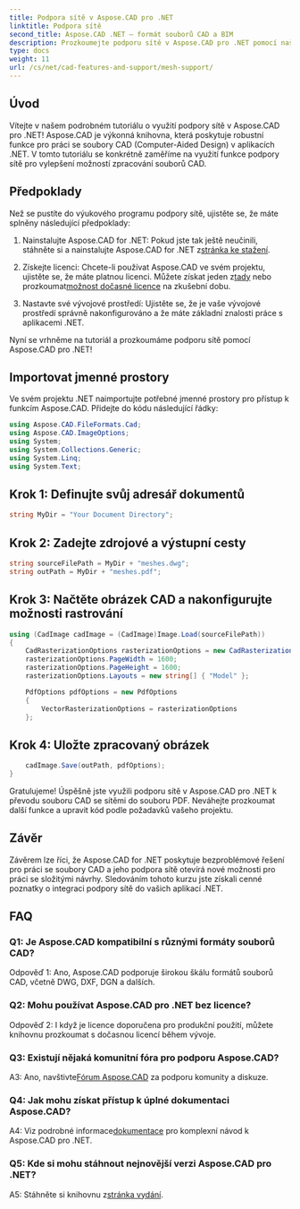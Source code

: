 ```yaml
---
title: Podpora sítě v Aspose.CAD pro .NET
linktitle: Podpora sítě
second_title: Aspose.CAD .NET – formát souborů CAD a BIM
description: Prozkoumejte podporu sítě v Aspose.CAD pro .NET pomocí našeho podrobného tutoriálu. Převeďte soubory CAD do PDF bez námahy.
type: docs
weight: 11
url: /cs/net/cad-features-and-support/mesh-support/
---
```

## Úvod

Vítejte v našem podrobném tutoriálu o využití podpory sítě v Aspose.CAD pro .NET! Aspose.CAD je výkonná knihovna, která poskytuje robustní funkce pro práci se soubory CAD (Computer-Aided Design) v aplikacích .NET. V tomto tutoriálu se konkrétně zaměříme na využití funkce podpory sítě pro vylepšení možností zpracování souborů CAD.

## Předpoklady

Než se pustíte do výukového programu podpory sítě, ujistěte se, že máte splněny následující předpoklady:

1.  Nainstalujte Aspose.CAD for .NET: Pokud jste tak ještě neučinili, stáhněte si a nainstalujte Aspose.CAD for .NET z[stránka ke stažení](https://releases.aspose.com/cad/net/).

2.  Získejte licenci: Chcete-li používat Aspose.CAD ve svém projektu, ujistěte se, že máte platnou licenci. Můžete získat jeden z[tady](https://purchase.aspose.com/buy) nebo prozkoumat[možnost dočasné licence](https://purchase.aspose.com/temporary-license/) na zkušební dobu.

3. Nastavte své vývojové prostředí: Ujistěte se, že je vaše vývojové prostředí správně nakonfigurováno a že máte základní znalosti práce s aplikacemi .NET.

Nyní se vrhněme na tutoriál a prozkoumáme podporu sítě pomocí Aspose.CAD pro .NET!

## Importovat jmenné prostory

Ve svém projektu .NET naimportujte potřebné jmenné prostory pro přístup k funkcím Aspose.CAD. Přidejte do kódu následující řádky:

```csharp
using Aspose.CAD.FileFormats.Cad;
using Aspose.CAD.ImageOptions;
using System;
using System.Collections.Generic;
using System.Linq;
using System.Text;

```

## Krok 1: Definujte svůj adresář dokumentů

```csharp
string MyDir = "Your Document Directory";
```

## Krok 2: Zadejte zdrojové a výstupní cesty

```csharp
string sourceFilePath = MyDir + "meshes.dwg";
string outPath = MyDir + "meshes.pdf";
```

## Krok 3: Načtěte obrázek CAD a nakonfigurujte možnosti rastrování

```csharp
using (CadImage cadImage = (CadImage)Image.Load(sourceFilePath))
{
    CadRasterizationOptions rasterizationOptions = new CadRasterizationOptions();
    rasterizationOptions.PageWidth = 1600;
    rasterizationOptions.PageHeight = 1600;
    rasterizationOptions.Layouts = new string[] { "Model" };

    PdfOptions pdfOptions = new PdfOptions
    {
        VectorRasterizationOptions = rasterizationOptions
    };
```

## Krok 4: Uložte zpracovaný obrázek

```csharp
    cadImage.Save(outPath, pdfOptions);
}
```

Gratulujeme! Úspěšně jste využili podporu sítě v Aspose.CAD pro .NET k převodu souboru CAD se sítěmi do souboru PDF. Neváhejte prozkoumat další funkce a upravit kód podle požadavků vašeho projektu.

## Závěr

Závěrem lze říci, že Aspose.CAD for .NET poskytuje bezproblémové řešení pro práci se soubory CAD a jeho podpora sítě otevírá nové možnosti pro práci se složitými návrhy. Sledováním tohoto kurzu jste získali cenné poznatky o integraci podpory sítě do vašich aplikací .NET.

## FAQ

### Q1: Je Aspose.CAD kompatibilní s různými formáty souborů CAD?

Odpověď 1: Ano, Aspose.CAD podporuje širokou škálu formátů souborů CAD, včetně DWG, DXF, DGN a dalších.

### Q2: Mohu používat Aspose.CAD pro .NET bez licence?

Odpověď 2: I když je licence doporučena pro produkční použití, můžete knihovnu prozkoumat s dočasnou licencí během vývoje.

### Q3: Existují nějaká komunitní fóra pro podporu Aspose.CAD?

 A3: Ano, navštivte[Fórum Aspose.CAD](https://forum.aspose.com/c/cad/19) za podporu komunity a diskuze.

### Q4: Jak mohu získat přístup k úplné dokumentaci Aspose.CAD?

 A4: Viz podrobné informace[dokumentace](https://reference.aspose.com/cad/net/) pro komplexní návod k Aspose.CAD pro .NET.

### Q5: Kde si mohu stáhnout nejnovější verzi Aspose.CAD pro .NET?

 A5: Stáhněte si knihovnu z[stránka vydání](https://releases.aspose.com/cad/net/).